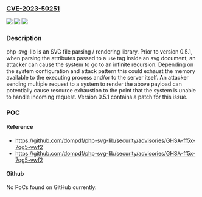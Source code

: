 ### [CVE-2023-50251](https://cve.mitre.org/cgi-bin/cvename.cgi?name=CVE-2023-50251)
![](https://img.shields.io/static/v1?label=Product&message=php-svg-lib&color=blue)
![](https://img.shields.io/static/v1?label=Version&message=%3D%20%3C%200.5.1%20&color=brighgreen)
![](https://img.shields.io/static/v1?label=Vulnerability&message=CWE-674%3A%20Uncontrolled%20Recursion&color=brighgreen)

### Description

php-svg-lib is an SVG file parsing / rendering library. Prior to version 0.5.1, when parsing the attributes passed to a `use` tag inside an svg document, an attacker can cause the system to go to an infinite recursion. Depending on the system configuration and attack pattern this could exhaust the memory available to the executing process and/or to the server itself. An attacker sending multiple request to a system to render the above payload can potentially cause resource exhaustion to the point that the system is unable to handle incoming request. Version 0.5.1 contains a patch for this issue.

### POC

#### Reference
- https://github.com/dompdf/php-svg-lib/security/advisories/GHSA-ff5x-7qg5-vwf2
- https://github.com/dompdf/php-svg-lib/security/advisories/GHSA-ff5x-7qg5-vwf2

#### Github
No PoCs found on GitHub currently.


